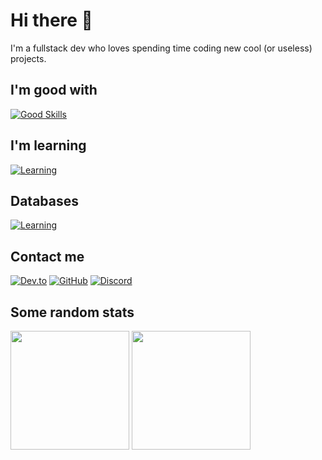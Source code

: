 # Hi there 👋
I'm a fullstack dev who loves spending time coding new cool (or useless) projects.

## I'm good with
[![Good Skills](https://skillicons.dev/icons?i=typescript,bun,nodejs,py,html,js,css,tailwind)](https://github.com/programordie2)

## I'm learning
[![Learning](https://skillicons.dev/icons?i=rust,nextjs,react,unity,cpp,tensorflow)](https://github.com/programordie2)

## Databases
[![Learning](https://skillicons.dev/icons?i=postgres,mongodb,redis,sequelize)](https://github.com/programordie2)

## Contact me
[![Dev.to](https://skillicons.dev/icons?i=devto)](https://dev.to/programordie)
[![GitHub](https://skillicons.dev/icons?i=github)](https://github.com/programordie2)
[![Discord](https://skillicons.dev/icons?i=discord)](https://discord.gg/qnKeb3zChH)

## Some random stats
<a><img src="https://github-readme-stats.vercel.app/api?username=programordie2&show_icons=true&theme=github_dark" align="center" height="190px" /></a>
<a><img src="https://github-readme-stats.vercel.app/api/top-langs/?username=programordie2&layout=compact&theme=github_dark" align="center" height="190px" /></a>

